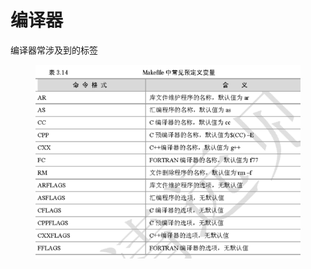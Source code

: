 # 编译器

编译器常涉及到的标签

<figure><img src="../../../.gitbook/assets/image.png" alt=""><figcaption></figcaption></figure>
